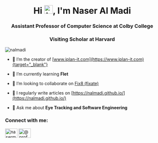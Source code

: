 <h1 align="center">Hi <img src="https://user-images.githubusercontent.com/1303154/88677602-1635ba80-d120-11ea-84d8-d263ba5fc3c0.gif" width="28px" height="28px" alt="hi">, I'm Naser Al Madi</h1>
<h3 align="center">Assistant Professor of Computer Science at Colby College</h3>
<h3 align="center">Visiting Scholar at Harvard</h3>

<p align="left"> <img src="https://komarev.com/ghpvc/?username=nalmadi&label=Profile%20views&color=0e75b6&style=flat" alt="nalmadi" /> </p>

- 🔭 I’m the creator of [www.iplan-it.com](https://www.iplan-it.com){target="_blank"}

- 🌱 I’m currently learning **Flet**

- 👯 I’m looking to collaborate on [Fix8 (fixate)](https://github.com/nalmadi/fix8/)

- 📝 I regularly write articles on [https://nalmadi.github.io/](https://nalmadi.github.io/)

- 💬 Ask me about **Eye Tracking and Software Engineering**


<h3 align="left">Connect with me:</h3>
<p align="left">
<a href="https://linkedin.com/in/nasermadi" target="blank"><img align="center" src="https://raw.githubusercontent.com/rahuldkjain/github-profile-readme-generator/master/src/images/icons/Social/linked-in-alt.svg" alt="nasermadi" height="30" width="40" /></a>
<a href="https://www.youtube.com/@prof_naser" target="blank"><img align="center" src="https://raw.githubusercontent.com/rahuldkjain/github-profile-readme-generator/master/src/images/icons/Social/youtube.svg" alt="@prof_naser" height="30" width="40" /></a>
</p>
